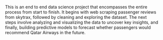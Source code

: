 
This is an end to end data science project that encompasses the entire process from start to finish. It begins with web scraping passenger reviews from skytrax, followed by cleaning and exploring the dataset. The next steps involve analyzing and visualizing the data to uncover key insights, and finally, building predictive models to forecast whether passengers would recommend Qatar Airways in the future.
